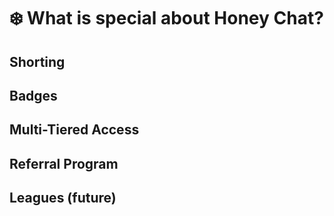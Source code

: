 # ❄️ What is special about Honey Chat?

## Shorting

## Badges

## Multi-Tiered Access

## Referral Program

## Leagues (future)
